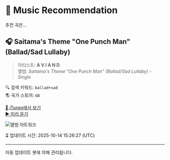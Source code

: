 
# 🎵 Music Recommendation

추천 곡은...

## 🎧 Saitama's Theme "One Punch Man" (Ballad/Sad Lullaby)  
> 아티스트: **A V I A N D**  
> 앨범: _Saitama's Theme "One Punch Man" (Ballad/Sad Lullaby) - Single_  

🔍 검색 키워드: `ballad+sad`  
🌎 국가 스토어: `GB`

[🔗 iTunes에서 보기](https://music.apple.com/gb/album/saitamas-theme-one-punch-man-ballad-sad-lullaby/1725195532?i=1725195533&uo=4)  
[▶️ 미리 듣기](https://audio-ssl.itunes.apple.com/itunes-assets/AudioPreview116/v4/19/d9/c1/19d9c119-f047-b4ac-1d79-a36f83a66413/mzaf_16938097746653595418.plus.aac.p.m4a)

![앨범 아트워크](https://is1-ssl.mzstatic.com/image/thumb/Music116/v4/33/95/a9/3395a965-adae-71ee-2639-15c4a6c9955b/2157.jpg/100x100bb.jpg)

⏳ 업데이트 시간: 2025-10-14 15:26:27 (UTC)

---
자동 업데이트 봇에 의해 관리됩니다.

